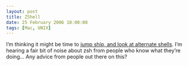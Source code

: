 ```yaml
---
layout: post
title: ZShell
date: 25 February 2006 18:00:00
tags: [Mac, UNIX]
---
```


I’m thinking it might be time to [jump ship, and look at alternate shells][1]. I’m hearing a fair bit of noise about zsh from people who know what they’re doing… Any advice from people out there on this?

 [1]: http://zsh.sunsite.dk/Guide/zshguide.html
